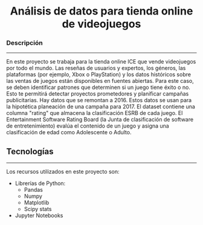 <h1 align="center"> Análisis de datos para tienda online de videojuegos  </h1>

### Descripción
***
En este proyecto se trabaja para la tienda online ICE que vende videojuegos por todo el mundo. Las reseñas de usuarios y expertos, los géneros, las plataformas (por ejemplo, Xbox o PlayStation) y los datos históricos sobre las ventas de juegos están disponibles en fuentes abiertas. 
Para este caso, se deben identificar patrones que determinen si un juego tiene éxito o no. Esto te permitirá detectar proyectos prometedores y planificar campañas publicitarias.
Hay datos que se remontan a 2016. Estos datos se usan para la hipotética planeación de una campaña para 2017.
El dataset contiene una columna "rating" que almacena la clasificación ESRB de cada juego. El Entertainment Software Rating Board (la Junta de clasificación de software de entretenimiento) evalúa el contenido de un juego y asigna una clasificación de edad como Adolescente o Adulto.

## Tecnologías
***
Los recursos utilizados en este proyecto son:
* Librerías de Python:
  * Pandas
  * Numpy
  * Matplotlib
  * Scipy stats
* Jupyter Notebooks
